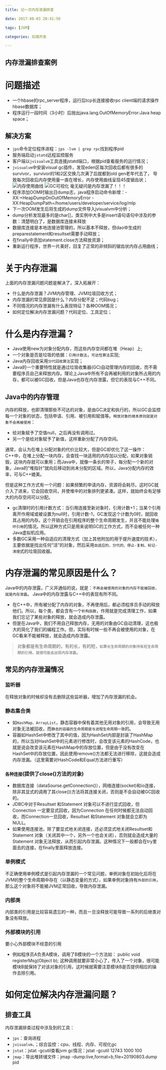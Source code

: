 ```yaml
---
title: 记一次内存泄漏排查

date: 2017-08-03 20:41:50

tags: [JVM]

categories: 后端开发

---
```

## 内存泄漏排查案例
# 问题描述
* 一个hbase的rpc_server程序，运行后tcp长连接接收rpc client端的请求操作hbase数据库；
* 程序运行一段时间（3小时）后抛出java.lang.OutOfMemoryError:Java heap space；

## 解决方案
* `jps`命令定位程序进程：`jps -lvm | grep rpc`找到程序pid
* 服务端启动`jstatd`远程监控服务
* 客户端以`jvisualvm`工具连接jstatd端口，根据pid查看服务的运行情况；
* `jvisualvm`中安装visual gc插件，发现eden区每次回收后都有很多的survivor，survivor的1和2区交换几次满了后就都到old gen老年代去了，
导致每次回收后内存使用量一直在增长，内存使用曲线呈现45度锯齿状；
![内存使用曲线](https://user-images.githubusercontent.com/3156608/62417899-70777900-b68e-11e9-8eb7-37d367b316fb.png)
![GC可视化](https://user-images.githubusercontent.com/3156608/62417901-78cfb400-b68e-11e9-9ec4-3b6b141757ef.png)
毫无疑问是内存泄漏了！！！
* 程序添加OOM时输出日dump志，java程序启动命令新增：-XX:+HeapDumpOnOutOfMemoryError  -XX:HeapDumpPath=/home/users/developer/service/log/mlp
* 下一次OOM发生后将生成的dump文件导入jvisualvm中分析；
* dump分析发现最多的是char[]，类实例中大多是insert语句语句中涉及的参数：清楚明白了，是数据库连接未释放
* 数据库连接是本地连接池管理的，所以基本不释放，但dao中生成的preparestatement和resultset需要手动释放；
* 在finally中添加statement.close方法释放资源；
* 重新运行程序，世界一片美好，回复了正常的非倾斜的锯齿状内存占用曲线；

# 关于内存泄漏
上面的内存泄漏问题问题是解决了，深入拓展开：
* 什么是内存泄漏？JVM内存管理、JVM垃圾回收方式；
* 内存泄漏的常见原因是什么？内存分配不足；代码bug；
* 不同情况的内存泄漏有什么表现特征？各种OOM情况；
* 如何定位解决内存泄漏问题？代码定位、工具定位；

# 什么是内存泄漏？
* Java使用new为对象分配内存，而这些内存空间都在堆（Heap）上;
* 一个对象是否是垃圾的依据：`引用计数法`，`可达性算法`实现;
* Java内存回收采用`分代回收算法`实现；
* Java的一个重要特性就是通过垃圾收集器(GC)自动管理内存的回收，而不需要程序员自己来释放内存。理论上Java中所有不会再被利用的对象所占用的内存，都可以被GC回收，但是Java也存在内存泄露，但它的表现与C++不同。
## Java中的内存管理
内存的释放，也即清理那些不可达的对象，是由GC决定和执行的，所以GC会监控每一个对象的状态，包括申请、引用、被引用和赋值等。`释放对象的根本原则就是对象不会再被使用`：
* 给对象赋予了空值null，之后再没有调用过。
* 另一个是给对象赋予了新值，这样重新分配了内存空间。

通常，会认为在堆上分配对象的代价比较大，但是GC却优化了这一操作：C++中，在堆上分配一块内存，会查找一块适用的内存加以分配，如果对象销毁，这块内存就可以重用；而Java中，就像一条长的带子，每分配一个新的对象，Java的“堆指针”就向后移动到尚未分配的区域。所以，Java分配内存的效率，可与C++媲美。

但是这种工作方式有一个问题：如果频繁的申请内存，资源将会耗尽。这时GC就介入了进来，它会回收空间，并使堆中的对象排列更紧凑。这样，就始终会有足够大的内存空间可以分配。
* gc清理时的引用计数方式：当引用连接至新对象时，引用计数+1；当某个引用离开作用域或被设置为null时，引用计数-1，GC发现这个计数为0时，就回收其占用的内存。这个开销会在引用程序的整个生命周期发生，并且不能处理`循环引用`的情况。所以这种方式只是用来说明GC的工作方式，而不会被任何一种Java虚拟机应用。
* 多数GC采用一种自适应的清理方式（加上其他附加的用于提升速度的技术），主要依据是找出任何“活”的对象，然后采用`自适应的、分代的、停止-复制、标记-清理`式的垃圾回收器。

# 内存泄漏的常见原因是什么？
Java中的内存泄露，广义并通俗的说，就是：`不再会被使用的对象的内存不能被回收，就是内存泄露`。
Java中的内存泄露与C++中的表现有所不同。
* 在C++中，所有被分配了内存的对象，不再使用后，都必须程序员手动的释放他们。所以，每个类，都会含有一个`析构函数`，作用就是完成清理工作，如果我们忘记了某些对象的释放，就会造成内存泄露。
* 但是在Java中，我们不用自己释放内存，无用的对象由GC自动清理，这也极大的简化了我们的编程工作。但，实际有时候一些不再会被使用的对象，在GC看来不能被释放，就会造成内存泄露。
>对象都是有生命周期的，有的长，有的短，`如果长生命周期的对象持有短生命周期的引用，就很可能会出现内存泄露`。

## 常见的内存泄漏情况
### 监听器
在释放对象的时候却没有去删除这些监听器，增加了内存泄漏的机会。

### 静态集合类
* 如`HashMap、ArrayList`，静态容器中保有着其他无用对象的引用，会导致无用对象无法被回收，而`静态的容器的生命周期是与进程生命周期一致`的。
* 容器如HashSet中修改了其中的值，因为HashSet内部是封装了HashMap的，所以当对HashSet中的元素进行修改时，会改变该元素的HashCode，也就是说会改变该元素在HashMap中的存放位置，但是由于没有改变在HashSet中的存放位置，因此使用remove()方法都无法进行移除，这就会造成内存泄漏。（这里需要对HashCode和Equal方法进行重写）

### `各种连接`(提供了close()方法的对象)
* 数据库连接（dataSourse.getConnection()），网络连接(socket)和io连接，除非其显式的调用了其close())方法将其连接关闭，否则是不会自动被GC回收的。
* JDBC中对于Resultset 和Statement 对象可以不进行显式回收，但Connection 一定要显式回收，因为Connection 在任何时候都无法自动回收，而Connection一旦回收，Resultset 和Statement 对象就会立即为NULL。
* 如果使用连接池，除了要显式地关闭连接，还必须显式地关闭Resultset和Statement 对象（关闭其中一个，另外一个也会关闭），否则就会造成大量的Statement 对象无法释放，从而引起内存泄漏。这种情况下一般都会在try里面去的连接，在finally里面释放连接。

### 单例模式
不正确使用单例模式是引起内存泄漏的一个常见问题，单例对象在初始化后将在JVM的整个生命周期中存在（以静态变量的方式），如果单例对象持有`外部的引用`，那么这个对象将不能被JVM正常回收，导致内存泄漏。

### 内部类
内部类的引用是比较容易遗忘的一种，而且一旦没释放可能导致一系列的后继类对象没有释放。

### 外部模块的引用
要小心外部模块不经意的引用
* 例如程序员A负责A模块，调用了B模块的一个方法如： public void registerMsg(Object b); 这种调用就要非常小心了，传入了一个对象，很可能模块B就保持了对该对象的引用，这时候就需要注意模块B是否提供相应的操作去除引用。

# 如何定位解决内存泄漏问题？
## 排查工具
内存泄漏排查过程中涉及到的工具：
* `jps`：查询进程
* `jvisualvm`、；综合监控：cpu、线程、内存、可视化gc
* `jstat`：jstat -gcutil查看jvm gc情况：jstat -gcutil 12743 1000 100
* `jmap`：导出堆转储文件：jmap -dump:live,format=b,file=20190803.dump pid
